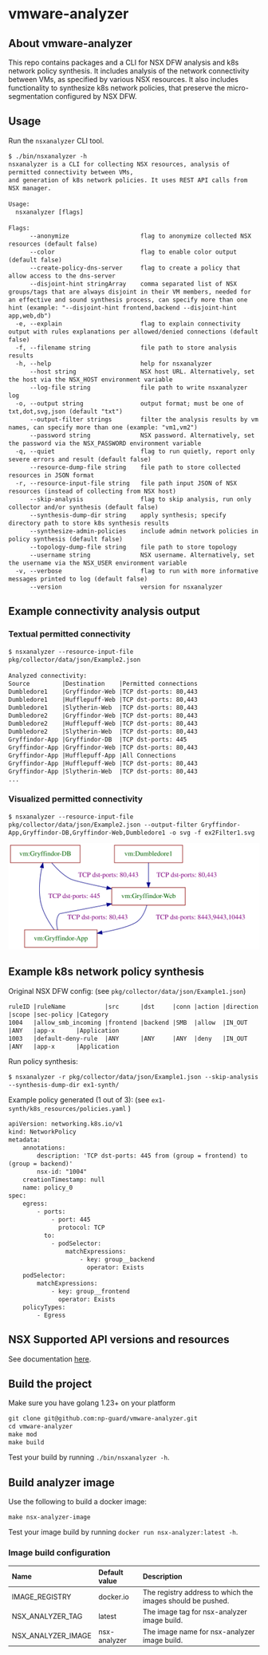 # vmware-analyzer

## About vmware-analyzer
This repo contains packages and a CLI for NSX DFW analysis and k8s network policy synthesis.
It includes analysis of the network connectivity between VMs, as specified by various NSX resources.
It also includes functionality to synthesize k8s network policies, that preserve the micro-segmentation configured by NSX DFW.


## Usage
Run the `nsxanalyzer` CLI tool.

```
$ ./bin/nsxanalyzer -h
nsxanalyzer is a CLI for collecting NSX resources, analysis of permitted connectivity between VMs,
and generation of k8s network policies. It uses REST API calls from NSX manager.

Usage:
  nsxanalyzer [flags]

Flags:
      --anonymize                    flag to anonymize collected NSX resources (default false)
      --color                        flag to enable color output (default false)
      --create-policy-dns-server     flag to create a policy that allow access to the dns-server
      --disjoint-hint stringArray    comma separated list of NSX groups/tags that are always disjoint in their VM members, needed for an effective and sound synthesis process, can specify more than one hint (example: "--disjoint-hint frontend,backend --disjoint-hint app,web,db")
  -e, --explain                      flag to explain connectivity output with rules explanations per allowed/denied connections (default false)
  -f, --filename string              file path to store analysis results
  -h, --help                         help for nsxanalyzer
      --host string                  NSX host URL. Alternatively, set the host via the NSX_HOST environment variable
      --log-file string              file path to write nsxanalyzer log
  -o, --output string                output format; must be one of txt,dot,svg,json (default "txt")
      --output-filter strings        filter the analysis results by vm names, can specify more than one (example: "vm1,vm2")
      --password string              NSX password. Alternatively, set the password via the NSX_PASSWORD environment variable
  -q, --quiet                        flag to run quietly, report only severe errors and result (default false)
      --resource-dump-file string    file path to store collected resources in JSON format
  -r, --resource-input-file string   file path input JSON of NSX resources (instead of collecting from NSX host)
      --skip-analysis                flag to skip analysis, run only collector and/or synthesis (default false)
      --synthesis-dump-dir string    apply synthesis; specify directory path to store k8s synthesis results
      --synthesize-admin-policies    include admin network policies in policy synthesis (default false)
      --topology-dump-file string    file path to store topology
      --username string              NSX username. Alternatively, set the username via the NSX_USER environment variable
  -v, --verbose                      flag to run with more informative messages printed to log (default false)
      --version                      version for nsxanalyzer
```

## Example connectivity analysis output

### Textual permitted connectivity
```
$ nsxanalyzer --resource-input-file pkg/collector/data/json/Example2.json 

Analyzed connectivity:
Source         |Destination    |Permitted connections
Dumbledore1    |Gryffindor-Web |TCP dst-ports: 80,443
Dumbledore1    |Hufflepuff-Web |TCP dst-ports: 80,443
Dumbledore1    |Slytherin-Web  |TCP dst-ports: 80,443
Dumbledore2    |Gryffindor-Web |TCP dst-ports: 80,443
Dumbledore2    |Hufflepuff-Web |TCP dst-ports: 80,443
Dumbledore2    |Slytherin-Web  |TCP dst-ports: 80,443
Gryffindor-App |Gryffindor-DB  |TCP dst-ports: 445
Gryffindor-App |Gryffindor-Web |TCP dst-ports: 80,443
Gryffindor-App |Hufflepuff-App |All Connections
Gryffindor-App |Hufflepuff-Web |TCP dst-ports: 80,443
Gryffindor-App |Slytherin-Web  |TCP dst-ports: 80,443
...

```

### Visualized permitted connectivity
```
$ nsxanalyzer --resource-input-file pkg/collector/data/json/Example2.json --output-filter Gryffindor-App,Gryffindor-DB,Gryffindor-Web,Dumbledore1 -o svg -f ex2Filter1.svg

```
![graph](pkg/collector/data/expected_output/ex2Filter1.svg)



## Example k8s network policy synthesis

Original NSX DFW config: (see `pkg/collector/data/json/Example1.json`)
```
ruleID |ruleName           |src      |dst     |conn |action |direction |scope |sec-policy |Category
1004   |allow_smb_incoming |frontend |backend |SMB  |allow  |IN_OUT    |ANY   |app-x      |Application
1003   |default-deny-rule  |ANY      |ANY     |ANY  |deny   |IN_OUT    |ANY   |app-x      |Application
```

Run policy synthesis:

```
$ nsxanalyzer -r pkg/collector/data/json/Example1.json --skip-analysis --synthesis-dump-dir ex1-synth/
```

Example policy generated (1 out of 3): (see `ex1-synth/k8s_resources/policies.yaml` )

```
apiVersion: networking.k8s.io/v1
kind: NetworkPolicy
metadata:
    annotations:
        description: 'TCP dst-ports: 445 from (group = frontend) to (group = backend)'
        nsx-id: "1004"
    creationTimestamp: null
    name: policy_0
spec:
    egress:
        - ports:
            - port: 445
              protocol: TCP
          to:
            - podSelector:
                matchExpressions:
                    - key: group__backend
                      operator: Exists
    podSelector:
        matchExpressions:
            - key: group__frontend
              operator: Exists
    policyTypes:
        - Egress
```




## NSX Supported API versions and resources
See documentation [here](docs/nsx_support.md).

## Build the project

Make sure you have golang 1.23+ on your platform

```commandline
git clone git@github.com:np-guard/vmware-analyzer.git
cd vmware-analyzer
make mod 
make build
```

Test your build by running `./bin/nsxanalyzer -h`.


## Build analyzer image

Use the following to build a docker image:

```commandline
make nsx-analyzer-image
```

Test your image build by running `docker run nsx-analyzer:latest -h`.

### Image build configuration

| Name              | Default value | Description |
| :---------------- | :-----------  | :---------- |
| IMAGE_REGISTRY    |   docker.io   | The registry address to which the images should be pushed. |
| NSX_ANALYZER_TAG  |   latest      | The image tag for nsx-analyzer image build. |
| NSX_ANALYZER_IMAGE|   nsx-analyzer| The image name for nsx-analyzer image build. |

